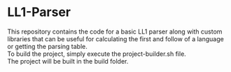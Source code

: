 # LL1-Parser

This repository contains the code for a basic LL1 parser along with custom libraries that can be useful for calculating the first and follow of a language or getting the parsing table.  
To build the project, simply execute the project-builder.sh file.  
The project will be built in the build folder.
